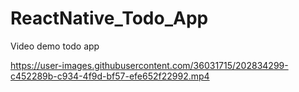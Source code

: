 # ReactNative_Todo_App
Video demo todo app

https://user-images.githubusercontent.com/36031715/202834299-c452289b-c934-4f9d-bf57-efe652f22992.mp4

